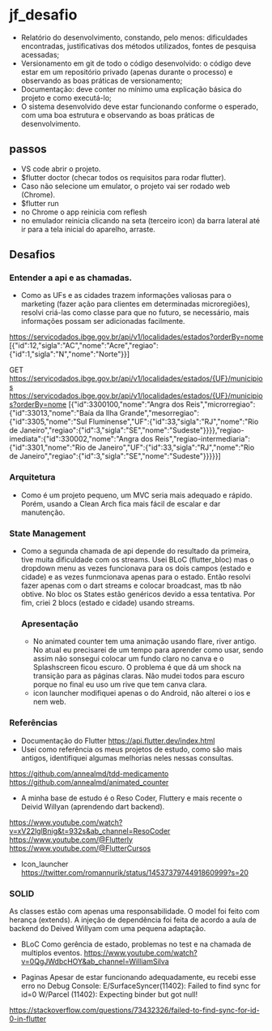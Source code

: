 # jf_desafio

- Relatório do desenvolvimento, constando, pelo menos: dificuldades encontradas, justificativas dos métodos utilizados, fontes de pesquisa acessadas;
- Versionamento em git de todo o código desenvolvido: o código deve estar em um repositório privado (apenas durante o processo) e observando as boas práticas de versionamento;
- Documentação: deve conter no mínimo uma explicação básica do projeto e como executá-lo;
- O sistema desenvolvido deve estar funcionando conforme o esperado, com uma boa estrutura e observando as boas práticas de desenvolvimento.

## passos

- VS code abrir o projeto.
- \$flutter doctor (checar todos os requisitos para rodar flutter).
- Caso não selecione um emulator, o projeto vai ser rodado web (Chrome).
- \$flutter run
- no Chrome o app reinicia com reflesh
- no emulador reinicia clicando na seta (terceiro icon) da barra lateral até ir para a tela inicial do aparelho, arraste.

## Desafios

### Entender a api e as chamadas.

- Como as UFs e as cidades trazem informações valiosas para o marketing (fazer ação para clientes em determinadas microregiões),
  resolvi criá-las como classe para que no futuro, se necessário, mais informações possam ser adicionadas facilmente.

https://servicodados.ibge.gov.br/api/v1/localidades/estados?orderBy=nome
[{"id":12,"sigla":"AC","nome":"Acre","regiao":{"id":1,"sigla":"N","nome":"Norte"}}]

GET https://servicodados.ibge.gov.br/api/v1/localidades/estados/{UF}/municipios
https://servicodados.ibge.gov.br/api/v1/localidades/estados/{UF}/municipios?orderBy=nome
[{"id":3300100,"nome":"Angra dos Reis","microrregiao":{"id":33013,"nome":"Baía da Ilha Grande","mesorregiao":{"id":3305,"nome":"Sul Fluminense","UF":{"id":33,"sigla":"RJ","nome":"Rio de Janeiro","regiao":{"id":3,"sigla":"SE","nome":"Sudeste"}}}},"regiao-imediata":{"id":330002,"nome":"Angra dos Reis","regiao-intermediaria":{"id":3301,"nome":"Rio de Janeiro","UF":{"id":33,"sigla":"RJ","nome":"Rio de Janeiro","regiao":{"id":3,"sigla":"SE","nome":"Sudeste"}}}}}]

### Arquitetura

- Como é um projeto pequeno, um MVC seria mais adequado e rápido.
  Porém, usando a Clean Arch fica mais fácil de escalar e dar manutenção.

### State Management

- Como a segunda chamada de api depende do resultado da primeira, tive muita dificuldade com os streams.
  Usei BLoC (flutter_bloc) mas o dropdown menu as vezes funcionava para os dois campos (estado e cidade) e as vezes funmcionava apenas para o estado.
  Então resolvi fazer apenas com o dart streams e colocar broadcast, mas tb não obtive.
  No bloc os States estão genéricos devido a essa tentativa.
  Por fim, criei 2 blocs (estado e cidade) usando streams.

  ### Apresentação

  - No animated counter tem uma animação usando flare, river antigo. No atual eu precisarei de um tempo para aprender como usar, sendo assim não sonsegui colocar um fundo claro no canva e o Splashscreen ficou escuro. O problema é que dá um shock na transição para as páginas claras. Não mudei todos para escuro porque no final eu uso um rive que tem canva clara.
  - icon launcher modifiquei apenas o do Android, não alterei o ios e nem web.

### Referências

- Documentação do Flutter https://api.flutter.dev/index.html
- Usei como referência os meus projetos de estudo, como são mais antigos, identifiquei algumas melhorias neles nessas consultas.

https://github.com/annealmd/tdd-medicamento
https://github.com/annealmd/animated_counter

- A minha base de estudo é o Reso Coder, Fluttery e mais recente o Deivid Willyan (aprendendo dart backend).

https://www.youtube.com/watch?v=xV22lglBnig&t=932s&ab_channel=ResoCoder
https://www.youtube.com/@Flutterly
https://www.youtube.com/@FlutterCursos

- Icon_launcher
  https://twitter.com/romannurik/status/1453737974491860999?s=20

### SOLID

As classes estão com apenas uma responsabilidade.
O model foi feito com herança (extends).
A injeção de dependência foi feita de acordo a aula de backend do Deived Willyam com uma pequena adaptação.

- BLoC
  Como gerência de estado, problemas no test e na chamada de multiplos eventos.
  https://www.youtube.com/watch?v=0QgJWdbcHOY&ab_channel=WilliamSilva

- Paginas
  Apesar de estar funcionando adequadamente, eu recebi esse erro no Debug Console:
  E/SurfaceSyncer(11402): Failed to find sync for id=0
  W/Parcel (11402): Expecting binder but got null!

https://stackoverflow.com/questions/73432326/failed-to-find-sync-for-id-0-in-flutter
